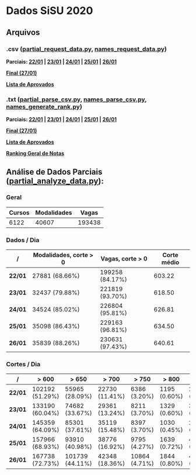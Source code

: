 # Dados SiSU 2020

## Arquivos

### .csv ([partial_request_data.py](/partial_request_data.py), [names_request_data.py](/names_request_data.py))

**Parciais: [22/01](https://raw.githubusercontent.com/KanegaeGabriel/sisu-2020-data/master/data/partial_22.csv) | [23/01](https://raw.githubusercontent.com/KanegaeGabriel/sisu-2020-data/master/data/partial_23.csv) | [24/01](https://raw.githubusercontent.com/KanegaeGabriel/sisu-2020-data/master/data/partial_24.csv) | [25/01](https://raw.githubusercontent.com/KanegaeGabriel/sisu-2020-data/master/data/partial_25.csv) | [26/01](https://raw.githubusercontent.com/KanegaeGabriel/sisu-2020-data/master/data/partial_26.csv)**

**[Final (27/01)](https://raw.githubusercontent.com/KanegaeGabriel/sisu-2020-data/master/data/final_27.csv)**

**[Lista de Aprovados](https://raw.githubusercontent.com/KanegaeGabriel/sisu-2020-data/master/data/names.csv)**

### .txt ([partial_parse_csv.py](/partial_parse_csv.py), [names_parse_csv.py](/names_parse_csv.py), [names_generate_rank.py](names_generate_rank.py))

**Parciais: [22/01](https://raw.githubusercontent.com/KanegaeGabriel/sisu-2020-data/master/data/partial_22.txt) | [23/01](https://raw.githubusercontent.com/KanegaeGabriel/sisu-2020-data/master/data/partial_23.txt) | [24/01](https://raw.githubusercontent.com/KanegaeGabriel/sisu-2020-data/master/data/partial_24.txt) | [25/01](https://raw.githubusercontent.com/KanegaeGabriel/sisu-2020-data/master/data/partial_25.txt) | [26/01](https://raw.githubusercontent.com/KanegaeGabriel/sisu-2020-data/master/data/partial_26.txt)**

**[Final (27/01)](https://raw.githubusercontent.com/KanegaeGabriel/sisu-2020-data/master/data/final_27.txt)**

**[Lista de Aprovados](https://raw.githubusercontent.com/KanegaeGabriel/sisu-2020-data/master/data/names.txt)**

**[Ranking Geral de Notas](https://raw.githubusercontent.com/KanegaeGabriel/sisu-2020-data/master/data/names_rank.txt)**

## Análise de Dados Parciais ([partial_analyze_data.py](/partial_analyze_data.py)):

### Geral

Cursos | Modalidades | Vagas
--- | --- | ---
6122 | 40607 | 193438

### Dados / Dia

/ | Modalidades, corte > 0 | Vagas, corte > 0 | Corte médio
--- | --- | --- | ---
**22/01** | 27881 (68.66%) | 199258 (84.17%) | 603.22
**23/01** | 32437 (79.88%) | 221819 (93.70%) | 618.50
**24/01** | 34524 (85.02%) | 226804 (95.81%) | 626.81
**25/01** | 35098 (86.43%) | 229163 (96.81%) | 634.50
**26/01** | 35839 (88.26%) | 230631 (97.43%) | 640.61

### Cortes / Dia

/ | > 600 | > 650 | > 700 | > 750 | > 800 | > 900
--- | --- | --- | --- | --- | --- | ---
**22/01** | 102192 (51.29%) | 55965 (28.09%) | 22730 (11.41%) | 6386 (3.20%) | 1195 (0.60%) | 296 (0.15%) | 140 (0.07%)
**23/01** | 133190 (60.04%) | 74682 (33.67%) | 29361 (13.24%) | 8211 (3.70%) | 1329 (0.60%) | 387 (0.17%) | 170 (0.08%)
**24/01** | 145359 (64.09%) | 85301 (37.61%) | 35119 (15.48%) | 8397 (3.70%) | 1030 (0.45%) | 225 (0.10%) | 85 (0.04%)
**25/01** | 157966 (68.93%) | 93910 (40.98%) | 38776 (16.92%) | 9795 (4.27%) | 1639 (0.72%) | 450 (0.20%) | 170 (0.07%)
**26/01** | 167738 (72.73%) | 101739 (44.11%) | 42348 (18.36%) | 10864 (4.71%) | 1844 (0.80%) | 487 (0.21%) | 170 (0.07%)